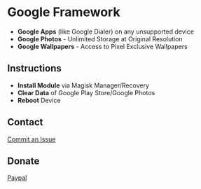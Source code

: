 # Google Framework
* __Google Apps__ (like Google Dialer) on any unsupported device
* __Google Photos__ - Unlimited Storage at Original Resolution
* __Google Wallpapers__ - Access to Pixel Exclusive Wallpapers

## Instructions ##
* __Install Module__ via Magisk Manager/Recovery
* __Clear Data__ of Google Play Store/Google Photos
* __Reboot__ Device

## Contact ##
<a href="https://github.com/P1N2O/google-framework-magisk/issues">Commit an Issue</a>

## Donate ##
<a href="https://paypal.me/pinto165">Paypal</a>